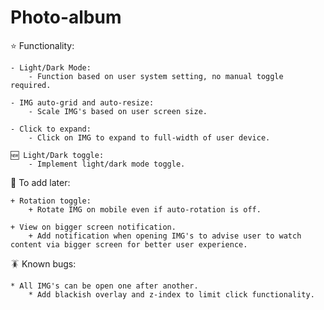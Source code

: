 # Photo-album

⭐️ Functionality:

    - Light/Dark Mode:
        - Function based on user system setting, no manual toggle required.

    - IMG auto-grid and auto-resize:
        - Scale IMG's based on user screen size.

    - Click to expand:
        - Click on IMG to expand to full-width of user device.

    🆕 Light/Dark toggle:
        - Implement light/dark mode toggle.

🥺 To add later:

    + Rotation toggle:
        + Rotate IMG on mobile even if auto-rotation is off.

    + View on bigger screen notification.
        + Add notification when opening IMG's to advise user to watch content via bigger screen for better user experience.

🪳 Known bugs:

    * All IMG's can be open one after another.
        * Add blackish overlay and z-index to limit click functionality.
